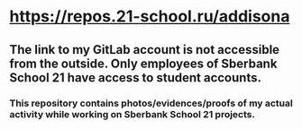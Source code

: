 # https://repos.21-school.ru/addisona

## The link to my GitLab account is not accessible from the outside. Only employees of Sberbank School 21 have access to student accounts.

### This repository contains photos/evidences/proofs of my actual activity while working on Sberbank School 21 projects.
